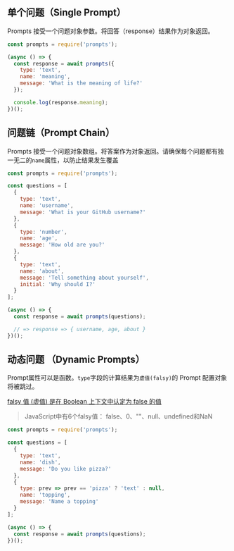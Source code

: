 ## 单个问题（Single Prompt）

Prompts 接受一个问题对象参数。将回答（response）结果作为对象返回。

```js
const prompts = require('prompts');

(async () => {
  const response = await prompts({
    type: 'text',
    name: 'meaning',
    message: 'What is the meaning of life?'
  });

  console.log(response.meaning);
})();
```

## 问题链（Prompt Chain）

Prompts 接受一个问题对象数组。将答案作为对象返回。请确保每个问题都有独一无二的`name`属性，以防止结果发生覆盖

```js
const prompts = require('prompts');

const questions = [
  {
    type: 'text',
    name: 'username',
    message: 'What is your GitHub username?'
  },
  {
    type: 'number',
    name: 'age',
    message: 'How old are you?'
  },
  {
    type: 'text',
    name: 'about',
    message: 'Tell something about yourself',
    initial: 'Why should I?'
  }
];

(async () => {
  const response = await prompts(questions);

  // => response => { username, age, about }
})();
```

## 动态问题 （Dynamic Prompts）

Prompt属性可以是函数。`type`字段的计算结果为`虚值(falsy)`的 Prompt 配置对象将被跳过。

[falsy 值 (虚值) 是在 Boolean 上下文中认定为 false 的值](https://developer.mozilla.org/zh-CN/docs/Glossary/Falsy)

> JavaScript中有6个falsy值： false、0、""、null、undefined和NaN

```js
const prompts = require('prompts');

const questions = [
  {
    type: 'text',
    name: 'dish',
    message: 'Do you like pizza?'
  },
  {
    type: prev => prev == 'pizza' ? 'text' : null,
    name: 'topping',
    message: 'Name a topping'
  }
];

(async () => {
  const response = await prompts(questions);
})();

```